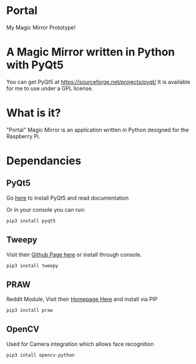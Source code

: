 # Portal
My Magic Mirror Prototype!

# A Magic Mirror written in Python with PyQt5

You can get PyQt5 at https://sourceforge.net/projects/pyqt/
It is available for me to use under a GPL license.

# What is it?

"Portal" Magic Mirror is an application written in Python designed for the Raspberry Pi.

# Dependancies

## PyQt5

Go [here](https://www.riverbankcomputing.com/software/pyqt/download5) to install PyQt5 and read documentation

Or in your console you can run:
```python
pip3 install pyqt5
```

## Tweepy

Visit their [Github Page here](https://github.com/tweepy/tweepy) or install through console.

```python
pip3 install tweepy
```


## PRAW
Reddit Module, Visit their [Homepage Here](https://praw.readthedocs.io/en/latest/index.html) and install via PIP
```python
pip3 install praw
```

## OpenCV
Used for Camera integration which allows face recognition
```python
pip3 intall opencv-python
```
